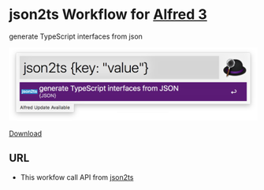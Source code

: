 # json2ts Workflow for [Alfred 3](http://www.alfredapp.com)

generate TypeScript interfaces from json

![Workflow Screenshot](screenshot.png)

[Download](https://github.com/uzimith/json2ts-alfredworkflow/releases)

## URL

-   This workfow call API from [json2ts](http://json2ts.com/#)

